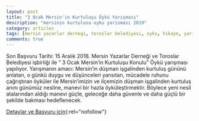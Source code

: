```yaml
---
layout: post
title: "3 Ocak Mersin'in Kurtuluşu Öykü Yarışması"
description: "mersinin kurtulusu oyku yarismasi 2019"
category: articles
tags: [mersin yazarlar dernegi, toroslar belediyesi, oyku, hikaye, yarisma]
comments: true
---
```


Son Başvuru Tarihi: 15 Aralık 2018.
Mersin Yazarlar Derneği ve Toroslar Belediyesi işbirliği ile “ 3 Ocak Mersin’in Kurtuluşu Konulu” Öykü yarışması yapılıyor.
Yarışmanın amacı: Mersin’in düşman işgalinden kurtuluş gününü anlatan, o günkü duygu ve düşünceleri yansıtan, mücadele ruhunu çağrıştıran öyküler ile Mersin’imizin ve ilçemizin düşman işgalinden kurtuluş anını günümüz nesline, manevi bir hazla öyküleştirmektir. Böylece yeni nesil atalarından aldığı manevi güçle, geleceğe daha güvenle ve daha güçlü bir şekilde bakması hedeflenecek.

[Detaylar ve Başvuru için](https://www.toroslar-bld.gov.tr/sayfa.php?sayfa=etkinlikicerik&haberId=24&utm_source=edebiyatyarismalari.com&utm_medium=affiliate){:rel="nofollow"}